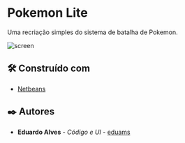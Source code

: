 # Pokemon Lite

Uma recriação simples do sistema de batalha de Pokemon.

![screen](https://i.imgur.com/5dJCsaz.gif)

## 🛠️ Construído com

* [Netbeans](https://netbeans.apache.org/)

## ✒️ Autores

* **Eduardo Alves** - *Código e UI* - [eduams](https://github.com/eduams)
